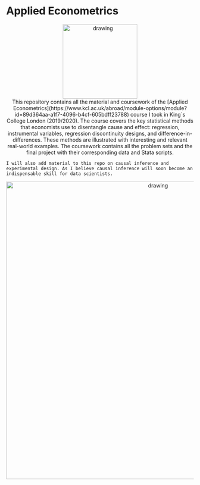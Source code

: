 # Applied Econometrics 
 <p align="center">
<img src="https://upload.wikimedia.org/wikipedia/commons/1/14/King%27s_College_London_logo.svg" alt="drawing" width="200" />

<br>
This repository contains all the material and coursework of the [Applied Econometrics](https://www.kcl.ac.uk/abroad/module-options/module?id=89d364aa-a1f7-4096-b4cf-605bdff23788) course I took in King´s College London (2019/2020).  The course covers the key statistical methods that economists use to disentangle cause and effect: regression, instrumental variables, regression discontinuity designs, and difference-in-differences. These methods are illustrated with interesting and relevant real-world examples. The coursework contains all the problem sets and the final project with their corresponding data and Stata scripts.
<br>

    I will also add material to this repo on causal inference and experimental design. As I believe causal inference will soon become an indispensable skill for data scientists. 
<p align="center">
<img src="https://cdn.substack.com/image/fetch/f_auto,q_auto:good,fl_progressive:steep/https%3A%2F%2Fbucketeer-e05bbc84-baa3-437e-9518-adb32be77984.s3.amazonaws.com%2Fpublic%2Fimages%2F8cd90dd4-0d2f-4e3d-b8ad-47091b18fa2b_1459x891.png" alt="drawing" width="800" />